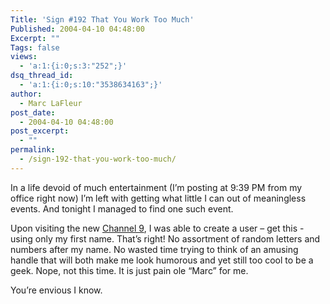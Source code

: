 ```yaml
---
Title: 'Sign #192 That You Work Too Much'
Published: 2004-04-10 04:48:00
Excerpt: ""
Tags: false
views:
  - 'a:1:{i:0;s:3:"252";}'
dsq_thread_id:
  - 'a:1:{i:0;s:10:"3538634163";}'
author:
  - Marc LaFleur
post_date:
  - 2004-04-10 04:48:00
post_excerpt:
  - ""
permalink:
  - /sign-192-that-you-work-too-much/
---
```

<div class="Section1"> <p>In a life devoid of much entertainment (I&rsquo;m posting at 9:39 PM from my office right now) I&rsquo;m left with getting what little I can out of meaningless events. And tonight I managed to find one such event.</p> <p>Upon visiting the new <a href="http://channel9.msdn.com/">Channel 9</a>, I was able to create a user &ndash; get this - using only my first name. That&rsquo;s right! No assortment of random letters and numbers after my name. No wasted time trying to think of an amusing handle that will both make me look humorous and yet still too cool to be a geek. Nope, not this time. It is just pain ole &ldquo;Marc&rdquo; for me.</p> <p>You&rsquo;re envious I know.</p> <p>&nbsp;</p> <p>&nbsp;</p></div>